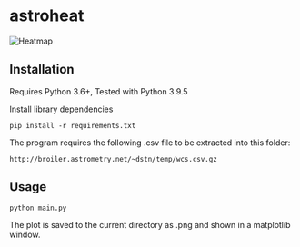 # astroheat

![Heatmap](1637016900.png)

## Installation

Requires Python 3.6+, Tested with Python 3.9.5

Install library dependencies

`pip install -r requirements.txt`

The program requires the following .csv file to be extracted into this folder:

`http://broiler.astrometry.net/~dstn/temp/wcs.csv.gz`

## Usage

`python main.py`

The plot is saved to the current directory as <timestamp>.png and shown in a matplotlib window.
